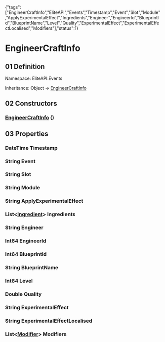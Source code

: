 {"tags":["EngineerCraftInfo","EliteAPI","Events","Timestamp","Event","Slot","Module","ApplyExperimentalEffect","Ingredients","Engineer","EngineerId","BlueprintId","BlueprintName","Level","Quality","ExperimentalEffect","ExperimentalEffectLocalised","Modifiers"],"status":1}

# EngineerCraftInfo

## 01 Definition

Namespace: <span class='code'>EliteAPI.Events</span>

Inheritance: <span class='code'>Object</span> → <span class='code'>[EngineerCraftInfo](../../EliteAPI/Events/EngineerCraftInfo.html)</span>

## 02 Constructors

### <span class='code'>[EngineerCraftInfo](../../EliteAPI/Events/EngineerCraftInfo.html)</span> ()

## 03 Properties

### <span class='code'>DateTime</span> Timestamp

### <span class='code'>String</span> Event

### <span class='code'>String</span> Slot

### <span class='code'>String</span> Module

### <span class='code'>String</span> ApplyExperimentalEffect

### <span class='code'>List<[Ingredient](../../EliteAPI/Events/Ingredient.html)></span> Ingredients

### <span class='code'>String</span> Engineer

### <span class='code'>Int64</span> EngineerId

### <span class='code'>Int64</span> BlueprintId

### <span class='code'>String</span> BlueprintName

### <span class='code'>Int64</span> Level

### <span class='code'>Double</span> Quality

### <span class='code'>String</span> ExperimentalEffect

### <span class='code'>String</span> ExperimentalEffectLocalised

### <span class='code'>List<[Modifier](../../EliteAPI/Events/Modifier.html)></span> Modifiers

